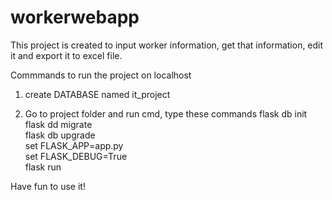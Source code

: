 # workerwebapp

This project is created to input worker information, get that information, edit it and export it to excel file.

Commmands to run the project on localhost

1) create DATABASE named it_project

2) Go to project folder and run cmd, type these commands
flask db init<br>
flask dd migrate<br>
flask db upgrade<br>
set FLASK_APP=app.py<br>
set FLASK_DEBUG=True<br>
flask run

Have fun to use it!

